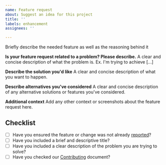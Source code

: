 ```yaml
---
name: Feature request
about: Suggest an idea for this project
title: ''
labels: enhancement
assignees: ''

---
```


Briefly describe the needed feature as well as the reasoning behind it

**Is your feature request related to a problem? Please describe.**
A clear and concise description of what the problem is. Ex. I'm trying to achieve [...]

**Describe the solution you'd like**
A clear and concise description of what you want to happen.

**Describe alternatives you've considered**
A clear and concise description of any alternative solutions or features you've considered.

**Additional context**
Add any other context or screenshots about the feature request here.

## Checklist

- [ ] Have you ensured the feature or change was not already [reported](https://github.com/catalystneuro/nwb-conversion-tools/issues)?
- [ ] Have you included a brief and descriptive title?
- [ ] Have you included a clear description of the problem you are trying to solve?
- [ ] Have you checked our [Contributing](https://nwb-conversion-tools.readthedocs.io/en/master/developer_guide.html) document?
